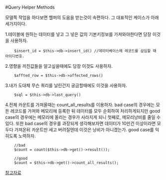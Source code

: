 #Query Helper Methods

모델쪽 작업을 하다보면 헬퍼의 도움을 받는것이 속편하다.
그 대표적인 케이스가 아래 세가지이다.

1.테이블에 원하는 데이터를 넣고 그 넣은 값의 기본키정보를 가져와야한다면 당장 이것을 사용하자.

        $insert_id = $this->db->insert_id() //데이터베이스에 레코드를 삽입할 때 아이디번호.

2.영향을 끼친값들을 알고싶을때에도 당장 이것도 사용하자.

        $affted_row = $this->db->affected_rows()

3.내가 도대체 무슨 쿼리를 날린건지 궁금할때에도 이것을 사용하자.

        $sql = $this->db->last_query()

4.전체 카운트를 가져올때는 count_all_results를 이용하자. bad case의 경우에는 모든 레코드를 가져와 메모리에 등록한 뒤 데이터를 모두 순회하여 처리하게되지만 good case의 경우에는 메모리에 올리는 경우가 사라지게 되니 첫째로, 메모리낭비를 줄일 수 있다. 또한 bad case의 경우를 과장되게 생각해보자면 데이터가 10만건 이상이라면 모두다 가져온뒤 카운트만 세고 버려질텐데 이것은 낭비가 아니겠는가. good case를 익히도록 노력하자.

        //bad
        $count = count($this->db->get()->result());

        //good
        $count = $this->db->get()->count_all_results();




[참고자료](http://www.ciboard.co.kr/user_guide/kr/database/helpers.html)
